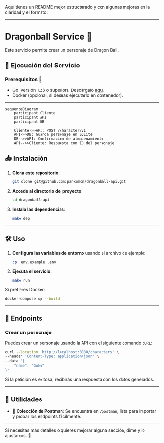 Aquí tienes un README mejor estructurado y con algunas mejoras en la claridad y el formato:

---

# **Dragonball Service** 🐉

Este servicio permite crear un personaje de Dragon Ball.

## 🚀 **Ejecución del Servicio**

### **Prerequisitos** 📌

- Go (versión 1.23 o superior). Descárgalo [aquí](https://golang.org/dl/).
- Docker (opcional, si deseas ejecutarlo en contenedor).

---

```mermaid
sequenceDiagram
    participant Cliente
    participant API
    participant DB

    Cliente->>API: POST /character/v1
    API->>DB: Guarda personaje en SQLite
    DB-->>API: Confirmación de almacenamiento
    API-->>Cliente: Respuesta con ID del personaje
```


## 📥 **Instalación**

1. **Clona este repositorio**:

   ```bash
   git clone git@github.com:panxomon/dragonball-api.git
   ```

2. **Accede al directorio del proyecto**:

   ```bash
   cd dragonball-api
   ```

3. **Instala las dependencias**:

   ```bash
   make dep
   ```

---

## 🛠 **Uso**

1. **Configura las variables de entorno** usando el archivo de ejemplo:

   ```bash
   cp .env.example .env
   ```

2. **Ejecuta el servicio**:

   ```bash
   make run
   ```

Si prefieres Docker:

```bash
docker-compose up --build
```

---

## 📡 **Endpoints**

### **Crear un personaje**
Puedes crear un personaje usando la API con el siguiente comando `cURL`:

```bash
curl --location 'http://localhost:8080/characters' \
--header 'Content-Type: application/json' \
--data '{
    "name": "Goku"
}'
```

Si la petición es exitosa, recibirás una respuesta con los datos generados.

---

## 🧰 **Utilidades**

- 📝 **Colección de Postman**: Se encuentra en `/postman`, lista para importar y probar los endpoints fácilmente.

---

Si necesitas más detalles o quieres mejorar alguna sección, dime y lo ajustamos. 🚀
